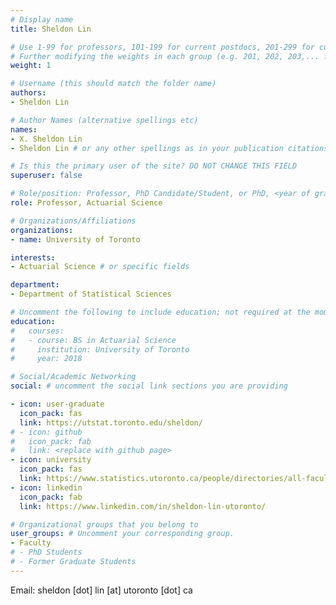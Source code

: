 ```yaml
---
# Display name
title: Sheldon Lin

# Use 1-99 for professors, 101-199 for current postdocs, 201-299 for current phds, 301-399 for current masters, 401-499 for current undergrads, 801-809 for alum postdocs, 811-849 for alum phds, 851-899 for alum masters, and 901-999 for alum undergrads
# Further modifying the weights in each group (e.g. 201, 202, 203,... for current phds) allows customized ordering (e.g. new students first)
weight: 1

# Username (this should match the folder name)
authors:
- Sheldon Lin

# Author Names (alternative spellings etc)
names:
- X. Sheldon Lin
- Sheldon Lin # or any other spellings as in your publication citations

# Is this the primary user of the site? DO NOT CHANGE THIS FIELD
superuser: false

# Role/position: Professor, PhD Candidate/Student, or PhD, <year of graduation>
role: Professor, Actuarial Science

# Organizations/Affiliations
organizations:
- name: University of Toronto

interests:
- Actuarial Science # or specific fields

department:
- Department of Statistical Sciences

# Uncomment the following to include education; not required at the moment.
education:
#   courses:
#   - course: BS in Actuarial Science
#     institution: University of Toronto
#     year: 2018

# Social/Academic Networking
social: # uncomment the social link sections you are providing

- icon: user-graduate
  icon_pack: fas
  link: https://utstat.toronto.edu/sheldon/ 
# - icon: github
#   icon_pack: fab
#   link: <replace with github page>
- icon: university
  icon_pack: fas
  link: https://www.statistics.utoronto.ca/people/directories/all-faculty/sheldon-lin 
- icon: linkedin
  icon_pack: fab
  link: https://www.linkedin.com/in/sheldon-lin-utoronto/

# Organizational groups that you belong to
user_groups: # Uncomment your corresponding group.
- Faculty
# - PhD Students
# - Former Graduate Students
---
```


<!-- Include your short bio here.

You can download his/her CV [here](external links). -->

Email: sheldon [dot] lin [at] utoronto [dot] ca